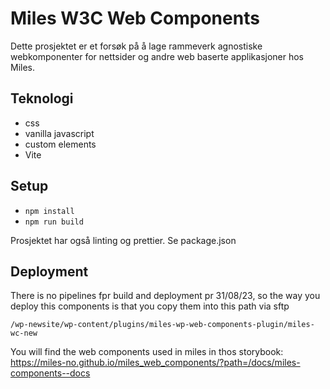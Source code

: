 # Miles W3C Web Components

Dette prosjektet er et forsøk på å lage rammeverk agnostiske webkomponenter for nettsider og andre web baserte applikasjoner hos Miles.

## Teknologi

- css
- vanilla javascript
- custom elements
- Vite

## Setup

- `npm install`
- `npm run build`

Prosjektet har også linting og prettier. Se package.json

## Deployment

There is no pipelines fpr build and deployment pr 31/08/23, so the way
you deploy this components is that you copy them into this path via sftp

`/wp-newsite/wp-content/plugins/miles-wp-web-components-plugin/miles-wc-new`

You will find the web components used in miles in thos storybook:
https://miles-no.github.io/miles_web_components/?path=/docs/miles-components--docs
